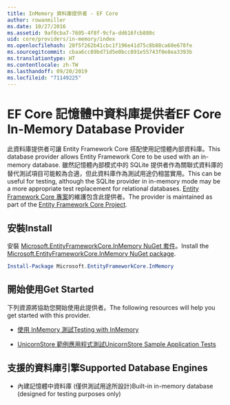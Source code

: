 ```yaml
---
title: InMemory 資料庫提供者 - EF Core
author: rowanmiller
ms.date: 10/27/2016
ms.assetid: 9af0cba7-7605-4f8f-9cfa-dd616fcb880c
uid: core/providers/in-memory/index
ms.openlocfilehash: 28f5f262b41cbc1f196e41d75c8b88ca60e678fe
ms.sourcegitcommit: cbaa6cc89bd71d5e0bcc891e55743f0e8ea3393b
ms.translationtype: HT
ms.contentlocale: zh-TW
ms.lasthandoff: 09/20/2019
ms.locfileid: "71149225"
---
```

# <a name="ef-core-in-memory-database-provider"></a><span data-ttu-id="651cd-102">EF Core 記憶體中資料庫提供者</span><span class="sxs-lookup"><span data-stu-id="651cd-102">EF Core In-Memory Database Provider</span></span>

<span data-ttu-id="651cd-103">此資料庫提供者可讓 Entity Framework Core 搭配使用記憶體內部資料庫。</span><span class="sxs-lookup"><span data-stu-id="651cd-103">This database provider allows Entity Framework Core to be used with an in-memory database.</span></span> <span data-ttu-id="651cd-104">雖然記憶體內部模式中的 SQLite 提供者作為關聯式資料庫的替代測試項目可能較為合適，但此資料庫作為測試用途仍相當實用。</span><span class="sxs-lookup"><span data-stu-id="651cd-104">This can be useful for testing, although the SQLite provider in in-memory mode may be a more appropriate test replacement for relational databases.</span></span> <span data-ttu-id="651cd-105">[Entity Framework Core 專案](https://github.com/aspnet/EntityFrameworkCore)的維護包含此提供者。</span><span class="sxs-lookup"><span data-stu-id="651cd-105">The provider is maintained as part of the [Entity Framework Core Project](https://github.com/aspnet/EntityFrameworkCore).</span></span>

## <a name="install"></a><span data-ttu-id="651cd-106">安裝</span><span class="sxs-lookup"><span data-stu-id="651cd-106">Install</span></span>

<span data-ttu-id="651cd-107">安裝 [Microsoft.EntityFrameworkCore.InMemory NuGet 套件](https://www.nuget.org/packages/Microsoft.EntityFrameworkCore.InMemory/)。</span><span class="sxs-lookup"><span data-stu-id="651cd-107">Install the [Microsoft.EntityFrameworkCore.InMemory NuGet package](https://www.nuget.org/packages/Microsoft.EntityFrameworkCore.InMemory/).</span></span>

``` powershell
Install-Package Microsoft.EntityFrameworkCore.InMemory
```

## <a name="get-started"></a><span data-ttu-id="651cd-108">開始使用</span><span class="sxs-lookup"><span data-stu-id="651cd-108">Get Started</span></span>

<span data-ttu-id="651cd-109">下列資源將協助您開始使用此提供者。</span><span class="sxs-lookup"><span data-stu-id="651cd-109">The following resources will help you get started with this provider.</span></span>
* [<span data-ttu-id="651cd-110">使用 InMemory 測試</span><span class="sxs-lookup"><span data-stu-id="651cd-110">Testing with InMemory</span></span>](../../miscellaneous/testing/in-memory.md)

* [<span data-ttu-id="651cd-111">UnicornStore 範例應用程式測試</span><span class="sxs-lookup"><span data-stu-id="651cd-111">UnicornStore Sample Application Tests</span></span>](https://github.com/rowanmiller/UnicornStore/blob/master/UnicornStore/src/UnicornStore.Tests/Controllers/ShippingControllerTests.cs)

## <a name="supported-database-engines"></a><span data-ttu-id="651cd-112">支援的資料庫引擎</span><span class="sxs-lookup"><span data-stu-id="651cd-112">Supported Database Engines</span></span>

* <span data-ttu-id="651cd-113">內建記憶體中資料庫 (僅供測試用途所設計)</span><span class="sxs-lookup"><span data-stu-id="651cd-113">Built-in in-memory database (designed for testing purposes only)</span></span>
